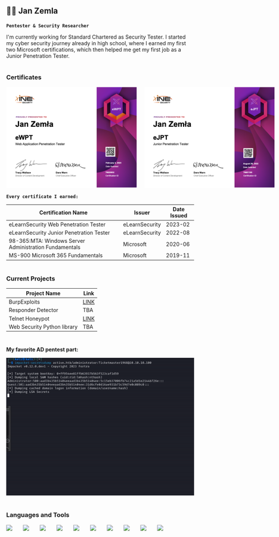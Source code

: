 ## 🕺🏼 Jan Zemla

**`Pentester & Security Researcher`**

I'm currently working for Standard Chartered as Security Tester. I started my cyber security journey already in high school, where I earned my first two Microsoft certifications, which then helped me get my first job as a Junior Penetration Tester.

#

### Certificates

<div style="display: flex;">
<img src="./ewpt.png" width="350px" style="padding-right:20px;">
<img src="./ejpt.png" width="350px">
</div>

**`Every certificate I earned:`**

<table>
  <thead>
    <tr>
      <th>Certification Name</th>
      <th>Issuer</th>
      <th>Date Issued</th>
    </tr>
  </thead>
  <tbody>
    <tr>
      <td>eLearnSecurity Web Penetration Tester</td>
      <td>eLearnSecurity</td>
      <td>2023-02</td>
    </tr>
    <tr>
      <td>eLearnSecurity Junior Penetration Tester</td>
      <td>eLearnSecurity</td>
      <td>2022-08</td>
    </tr>
    <tr>
      <td>98-365:MTA: Windows Server Administration Fundamentals</td>
      <td>Microsoft</td>
      <td>2020-06</td>
    </tr>
     <tr>
      <td>MS-900 Microsoft 365 Fundamentals</td>
      <td>Microsoft</td>
      <td>2019-11</td>
    </tr>
  </tbody>
</table>

#

### Current Projects

<table>
  <thead>
    <tr>
      <th>Project Name</th>
      <th>Link</th>
    </tr>
  </thead>
  <tbody>
    <tr>
      <td>BurpExploits</td>
      <td><a href="https://github.com/zemler/BurpExploits">LINK</a></td>
    </tr>
    <tr>
      <td>Responder Detector</td>
      <td>TBA</td>
    </tr>
    <tr>
      <td>Telnet Honeypot</td>
      <td><a href="https://github.com/zemler/FalseTel">LINK</a></td>
    </tr>
    <tr>
      <td>Web Security Python library</td>
      <td>TBA</td>
    </tr>
  </tbody>
</table>

#

**My favorite AD pentest part:**

<div>
    <img src="./secretsdump.gif"/>
</div>

#

### Languages and Tools

<img align="left" width="35px" style="padding-right:10px;" src="https://cdn.jsdelivr.net/gh/devicons/devicon@latest/icons/python/python-original-wordmark.svg" />
<img align="left" width="35px" style="padding-right:10px;" src="https://cdn.jsdelivr.net/gh/devicons/devicon@latest/icons/c/c-original.svg" />
<img align="left" width="35px" style="padding-right:10px;" src="https://cdn.jsdelivr.net/gh/devicons/devicon@latest/icons/linux/linux-original.svg" />
<img align="left" width="35px" style="padding-right:10px;" src="https://cdn.jsdelivr.net/gh/devicons/devicon@latest/icons/windows11/windows11-original-wordmark.svg" />
<img align="left" width="35px" style="padding-right:10px;" src="https://cdn.jsdelivr.net/gh/devicons/devicon@latest/icons/bash/bash-original.svg" />
<img align="left" width="35px" style="padding-right:10px;" src="https://cdn.jsdelivr.net/gh/devicons/devicon@latest/icons/powershell/powershell-original.svg" />
<img align="left" width="35px" style="padding-right:10px;" src="https://cdn.jsdelivr.net/gh/devicons/devicon@latest/icons/php/php-original.svg" />
<img align="left" width="35px" style="padding-right:10px;" src="https://avatars.githubusercontent.com/u/144470396?s=48&v=4" />
<img align="left" width="35px" style="padding-right:10px;" src="https://avatars.githubusercontent.com/u/25502277?s=48&v=4" />
<img align="left" width="35px" style="padding-right:10px;" src="https://avatars.githubusercontent.com/u/63385?s=48&v=4" />
